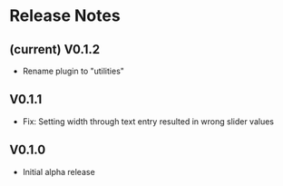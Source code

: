 # Release Notes

## (current) V0.1.2

- Rename plugin to "utilities"

## V0.1.1

- Fix: Setting width through text entry resulted in wrong slider values

## V0.1.0

- Initial alpha release
